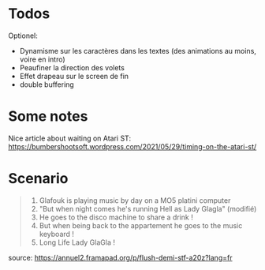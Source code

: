 # Todos

Optionel:
- Dynamisme sur les caractères dans les textes (des animations au
  moins, voire en intro)
- Peaufiner la direction des volets
- Effet drapeau sur le screen de fin
- double buffering

# Some notes

Nice article about waiting on Atari ST:
https://bumbershootsoft.wordpress.com/2021/05/29/timing-on-the-atari-st/

# Scenario

> 1) Glafouk is playing music by day on a MO5 platini computer
> 2) "But when night comes he's running Hell as Lady Glagla"  (modifié)
> 3) He goes to the disco machine to share a drink !
> 4) But when being back to the appartement he goes to the music keyboard !
> 5) Long Life Lady GlaGla !

source: https://annuel2.framapad.org/p/flush-demi-stf-a20z?lang=fr
